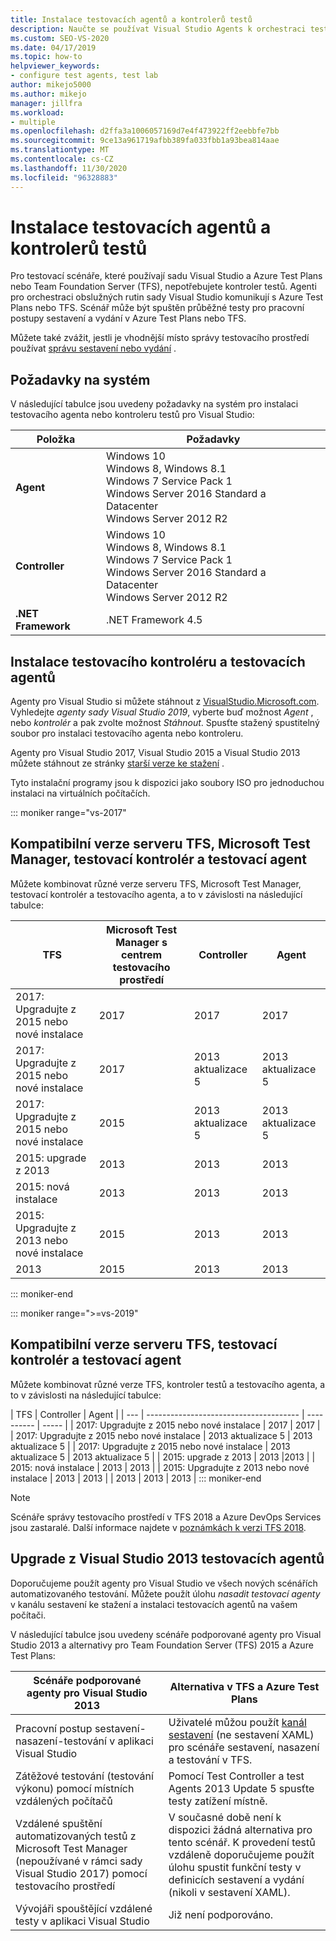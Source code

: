 ```yaml
---
title: Instalace testovacích agentů a kontrolerů testů
description: Naučte se používat Visual Studio Agents k orchestraci testování pomocí Azure Test Plans nebo Team Foundation Server.
ms.custom: SEO-VS-2020
ms.date: 04/17/2019
ms.topic: how-to
helpviewer_keywords:
- configure test agents, test lab
author: mikejo5000
ms.author: mikejo
manager: jillfra
ms.workload:
- multiple
ms.openlocfilehash: d2ffa3a1006057169d7e4f473922ff2eebbfe7bb
ms.sourcegitcommit: 9ce13a961719afbb389fa033fbb1a93bea814aae
ms.translationtype: MT
ms.contentlocale: cs-CZ
ms.lasthandoff: 11/30/2020
ms.locfileid: "96328883"
---
```

# <a name="install-test-agents-and-test-controllers"></a>Instalace testovacích agentů a kontrolerů testů

Pro testovací scénáře, které používají sadu Visual Studio a Azure Test Plans nebo Team Foundation Server (TFS), nepotřebujete kontroler testů. Agenti pro orchestraci obslužných rutin sady Visual Studio komunikují s Azure Test Plans nebo TFS. Scénář může být spuštěn průběžné testy pro pracovní postupy sestavení a vydání v Azure Test Plans nebo TFS.

Můžete také zvážit, jestli je vhodnější místo správy testovacího prostředí používat [správu sestavení nebo vydání](use-build-or-rm-instead-of-lab-management.md) .

## <a name="system-requirements"></a>Požadavky na systém

V následující tabulce jsou uvedeny požadavky na systém pro instalaci testovacího agenta nebo kontroleru testů pro Visual Studio:

| Položka | Požadavky |
| ---- | ------------ |
| **Agent** | Windows 10<br />Windows 8, Windows 8.1<br />Windows 7 Service Pack 1<br />Windows Server 2016 Standard a Datacenter<br />Windows Server 2012 R2 |
| **Controller** | Windows 10<br />Windows 8, Windows 8.1<br />Windows 7 Service Pack 1<br />Windows Server 2016 Standard a Datacenter<br />Windows Server 2012 R2 |
| **.NET Framework** | .NET Framework 4.5 |

## <a name="install-the-test-controller-and-test-agents"></a>Instalace testovacího kontroléru a testovacích agentů

Agenty pro Visual Studio si můžete stáhnout z [VisualStudio.Microsoft.com](https://visualstudio.microsoft.com/downloads/?q=agents). Vyhledejte *agenty sady Visual Studio 2019*, vyberte buď možnost *Agent* , nebo *kontrolér* a pak zvolte možnost *Stáhnout*. Spusťte stažený spustitelný soubor pro instalaci testovacího agenta nebo kontroleru.

Agenty pro Visual Studio 2017, Visual Studio 2015 a Visual Studio 2013 můžete stáhnout ze stránky [starší verze ke stažení](https://visualstudio.microsoft.com/vs/older-downloads/) .

Tyto instalační programy jsou k dispozici jako soubory ISO pro jednoduchou instalaci na virtuálních počítačích.

::: moniker range="vs-2017"
## <a name="compatible-versions-of-tfs-microsoft-test-manager-the-test-controller-and-test-agent"></a>Kompatibilní verze serveru TFS, Microsoft Test Manager, testovací kontrolér a testovací agent

Můžete kombinovat různé verze serveru TFS, Microsoft Test Manager, testovací kontrolér a testovacího agenta, a to v závislosti na následující tabulce:

| TFS | Microsoft Test Manager s centrem testovacího prostředí | Controller | Agent |
| --- | -------------------------------------- | ---------- | ----- |
| 2017: Upgradujte z 2015 nebo nové instalace | 2017 | 2017 | 2017 |
| 2017: Upgradujte z 2015 nebo nové instalace | 2017 | 2013 aktualizace 5 | 2013 aktualizace 5 |
| 2017: Upgradujte z 2015 nebo nové instalace | 2015 | 2013 aktualizace 5 | 2013 aktualizace 5 |
| 2015: upgrade z 2013 | 2013 | 2013 |2013 |
| 2015: nová instalace | 2013 | 2013 | 2013 |
| 2015: Upgradujte z 2013 nebo nové instalace | 2015 | 2013 | 2013 |
| 2013 | 2015 | 2013 | 2013 |
::: moniker-end

::: moniker range=">=vs-2019"
## <a name="compatible-versions-of-tfs-the-test-controller-and-test-agent"></a>Kompatibilní verze serveru TFS, testovací kontrolér a testovací agent

Můžete kombinovat různé verze TFS, kontroler testů a testovacího agenta, a to v závislosti na následující tabulce:

| TFS | Controller | Agent |
| --- | -------------------------------------- | ---------- | ----- |
| 2017: Upgradujte z 2015 nebo nové instalace | 2017 | 2017 |
| 2017: Upgradujte z 2015 nebo nové instalace | 2013 aktualizace 5 | 2013 aktualizace 5 |
| 2017: Upgradujte z 2015 nebo nové instalace | 2013 aktualizace 5 | 2013 aktualizace 5 |
| 2015: upgrade z 2013 | 2013 |2013 |
| 2015: nová instalace | 2013 | 2013 |
| 2015: Upgradujte z 2013 nebo nové instalace | 2013 | 2013 |
| 2013 | 2013 | 2013 |
::: moniker-end

> [!NOTE]
> Scénáře správy testovacího prostředí v TFS 2018 a Azure DevOps Services jsou zastaralé. Další informace najdete v [poznámkách k verzi TFS 2018](/visualstudio/releasenotes/tfs2018-relnotes#--removing-support-for-lab-center-and-automated-testing-flows-in-microsoft-test-manager).

## <a name="upgrade-from-visual-studio-2013-test-agents"></a>Upgrade z Visual Studio 2013 testovacích agentů

Doporučujeme použít agenty pro Visual Studio ve všech nových scénářích automatizovaného testování. Můžete použít úlohu *nasadit testovací agenty* v kanálu sestavení ke stažení a instalaci testovacích agentů na vašem počítači.

V následující tabulce jsou uvedeny scénáře podporované agenty pro Visual Studio 2013 a alternativy pro Team Foundation Server (TFS) 2015 a Azure Test Plans:

| Scénáře podporované agenty pro Visual Studio 2013 | Alternativa v TFS a Azure Test Plans |
| - | - |
| Pracovní postup sestavení-nasazení-testování v aplikaci Visual Studio | Uživatelé můžou použít [kanál sestavení](/azure/devops/pipelines/index?view=vsts&preserve-view=true) (ne sestavení XAML) pro scénáře sestavení, nasazení a testování v TFS. |
| Zátěžové testování (testování výkonu) pomocí místních vzdálených počítačů | Pomocí Test Controller a test Agents 2013 Update 5 spusťte testy zatížení místně. |
| Vzdálené spuštění automatizovaných testů z Microsoft Test Manager (nepoužívané v rámci sady Visual Studio 2017) pomocí testovacího prostředí | V současné době není k dispozici žádná alternativa pro tento scénář. K provedení testů vzdáleně doporučujeme použít úlohu spustit funkční testy v definicích sestavení a vydání (nikoli v sestavení XAML). |
| Vývojáři spouštějící vzdálené testy v aplikaci Visual Studio | Již není podporováno. |
